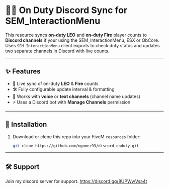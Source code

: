 # 🚓🚒 On Duty Discord Sync for SEM_InteractionMenu

This resource syncs **on-duty LEO** and **on-duty Fire** player counts to **Discord channels** if your using the SEM_InteractionMenu, ESX or QbCore.  
Uses `SEM_InteractionMenu` client exports to check duty status and updates two separate channels in Discord with live counts.

---

## ✨ Features
- 🔄 Live sync of on-duty **LEO** & **Fire** counts  
- 🛠️ Fully configurable update interval & formatting  
- 🔑 Works with **voice** or **text channels** (channel name updates)  
- ⚡ Uses a Discord bot with **Manage Channels** permission  

---

## 📂 Installation
1. Download or clone this repo into your FiveM `resources` folder:
   ```bash
   git clone https://github.com/ngomez93/discord_onduty.git

---
## 🛠️ Support
Join my discord server for support. https://discord.gg/8UPWwVsa4t